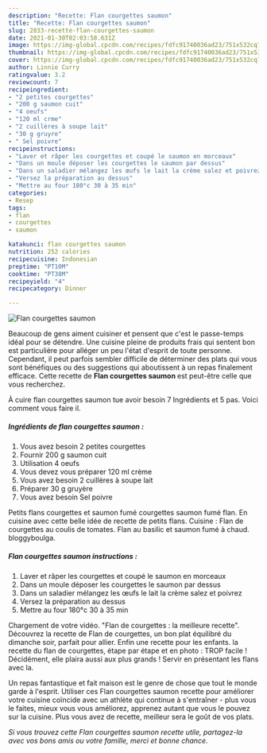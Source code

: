 ```yaml
---
description: "Recette: Flan courgettes saumon"
title: "Recette: Flan courgettes saumon"
slug: 2833-recette-flan-courgettes-saumon
date: 2021-01-30T02:03:58.631Z
image: https://img-global.cpcdn.com/recipes/fdfc91740036ad23/751x532cq70/flan-courgettes-saumon-photo-principale-de-la-recette.jpg
thumbnail: https://img-global.cpcdn.com/recipes/fdfc91740036ad23/751x532cq70/flan-courgettes-saumon-photo-principale-de-la-recette.jpg
cover: https://img-global.cpcdn.com/recipes/fdfc91740036ad23/751x532cq70/flan-courgettes-saumon-photo-principale-de-la-recette.jpg
author: Linnie Curry
ratingvalue: 3.2
reviewcount: 7
recipeingredient:
- "2 petites courgettes"
- "200 g saumon cuit"
- "4 oeufs"
- "120 ml crme"
- "2 cuillères à soupe lait"
- "30 g gruyre"
- " Sel poivre"
recipeinstructions:
- "Laver et râper les courgettes et coupé le saumon en morceaux"
- "Dans un moule déposer les courgettes le saumon par dessus"
- "Dans un saladier mélangez les œufs le lait la crème salez et poivrez"
- "Versez la préparation au dessus"
- "Mettre au four 180°c 30 à 35 min"
categories:
- Resep
tags:
- flan
- courgettes
- saumon

katakunci: flan courgettes saumon 
nutrition: 252 calories
recipecuisine: Indonesian
preptime: "PT10M"
cooktime: "PT38M"
recipeyield: "4"
recipecategory: Dinner

---
```



![Flan courgettes saumon](https://img-global.cpcdn.com/recipes/fdfc91740036ad23/751x532cq70/flan-courgettes-saumon-photo-principale-de-la-recette.jpg)

Beaucoup de gens aiment cuisiner et pensent que c'est le passe-temps idéal pour se détendre. Une cuisine pleine de produits frais qui sentent bon est particulière pour alléger un peu l'état d'esprit de toute personne. Cependant, il peut parfois sembler difficile de déterminer des plats qui vous sont bénéfiques ou des suggestions qui aboutissent à un repas finalement efficace. Cette recette de <strong> Flan courgettes saumon </strong> est peut-être celle que vous recherchez.

<!--inarticleads1-->

À cuire flan courgettes saumon tue avoir besoin 7 Ingrédients et 5 pas. Voici comment vous faire il.

##### Ingrédients de flan courgettes saumon :

1. Vous avez besoin 2 petites courgettes
1. Fournir 200 g saumon cuit
1. Utilisation 4 oeufs
1. Vous devez vous préparer 120 ml crème
1. Vous avez besoin 2 cuillères à soupe lait
1. Préparer 30 g gruyère
1. Vous avez besoin  Sel poivre


Petits flans courgettes et saumon fumé courgettes saumon fumé flan. En cuisine avec cette belle idée de recette de petits flans. Cuisine : Flan de courgettes au coulis de tomates. Flan au basilic et saumon fumé à chaud. bloggyboulga. 

<!--inarticleads2-->

##### Flan courgettes saumon instructions :

1. Laver et râper les courgettes et coupé le saumon en morceaux
1. Dans un moule déposer les courgettes le saumon par dessus
1. Dans un saladier mélangez les œufs le lait la crème salez et poivrez
1. Versez la préparation au dessus
1. Mettre au four 180°c 30 à 35 min


Chargement de votre vidéo. &#34;Flan de courgettes : la meilleure recette&#34;. Découvrez la recette de Flan de courgettes, un bon plat équilibré du dimanche soir, parfait pour allier. Enfin une recette pour les enfants. la recette du flan de courgettes, étape par étape et en photo : TROP facile ! Décidément, elle plaira aussi aux plus grands ! Servir en présentant les flans avec la. 

<!--inarticleads1-->

<p>
Un repas fantastique et fait maison est le genre de chose que tout le monde garde à l'esprit. Utiliser ces Flan courgettes saumon recette pour améliorer votre cuisine coïncide avec un athlète qui continue à s'entraîner - plus vous le faites, mieux vous vous améliorez, apprenez autant que vous le pouvez sur la cuisine. Plus vous avez de recette, meilleur sera le goût de vos plats.
</p>

<p>
<i>Si vous trouvez cette Flan courgettes saumon recette utile, partagez-la avec vos bons amis ou votre famille, merci et bonne chance.</i>
</p>
